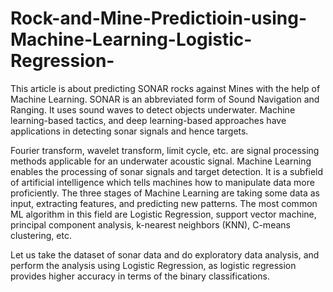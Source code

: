 # Rock-and-Mine-Predictioin-using-Machine-Learning-Logistic-Regression-
This article is about predicting SONAR rocks against Mines with the help of Machine Learning. SONAR is an abbreviated form of Sound Navigation and Ranging. It uses sound waves to detect objects underwater. Machine learning-based tactics, and deep learning-based approaches have applications in detecting sonar signals and hence targets.

Fourier transform, wavelet transform, limit cycle, etc. are signal processing methods applicable for an underwater acoustic signal. Machine Learning enables the processing of sonar signals and target detection. It is a subfield of artificial intelligence which tells machines how to manipulate data more proficiently. The three stages of Machine Learning are taking some data as input, extracting features, and predicting new patterns. The most common ML algorithm in this field are Logistic Regression, support vector machine, principal component analysis, k-nearest neighbors (KNN), C-means clustering, etc.

Let us take the dataset of sonar data and do exploratory data analysis, and perform the analysis using Logistic Regression, as logistic regression provides higher accuracy in terms of the binary classifications.
